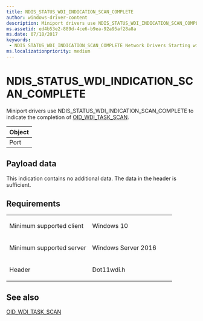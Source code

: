 ```yaml
---
title: NDIS_STATUS_WDI_INDICATION_SCAN_COMPLETE
author: windows-driver-content
description: Miniport drivers use NDIS_STATUS_WDI_INDICATION_SCAN_COMPLETE to indicate the completion of OID_WDI_TASK_SCAN.
ms.assetid: ed4b53e2-889d-4ce6-b9ea-92a95af28a8a
ms.date: 07/18/2017
keywords:
 - NDIS_STATUS_WDI_INDICATION_SCAN_COMPLETE Network Drivers Starting with Windows Vista
ms.localizationpriority: medium
---
```


# NDIS\_STATUS\_WDI\_INDICATION\_SCAN\_COMPLETE


Miniport drivers use NDIS\_STATUS\_WDI\_INDICATION\_SCAN\_COMPLETE to indicate the completion of [OID\_WDI\_TASK\_SCAN](oid-wdi-task-scan.md).

| Object |
|--------|
| Port   |

 

## Payload data


This indication contains no additional data. The data in the header is sufficient.

Requirements
------------

<table>
<colgroup>
<col width="50%" />
<col width="50%" />
</colgroup>
<tbody>
<tr class="odd">
<td><p>Minimum supported client</p></td>
<td><p>Windows 10</p></td>
</tr>
<tr class="even">
<td><p>Minimum supported server</p></td>
<td><p>Windows Server 2016</p></td>
</tr>
<tr class="odd">
<td><p>Header</p></td>
<td>Dot11wdi.h</td>
</tr>
</tbody>
</table>

## See also


[OID\_WDI\_TASK\_SCAN](oid-wdi-task-scan.md)

 

 




